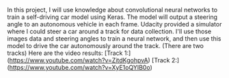 In this project, I will use knowledge about convolutional neural networks to train a self-driving car model using Keras. 
The model will output a steering angle to an autonomous vehicle in each frame. 
Udacity provided a simulator where I could steer a car around a track for data collection. 
I'll use those images data and steering angles to train a neural network, and then use this model to drive the car autonomously around the track. (There are two tracks)
Here are the video results:
[Track 1:] (https://www.youtube.com/watch?v=ZitdKgohpvA)
[Track 2:] (https://www.youtube.com/watch?v=XyE1oQYIB0o)
